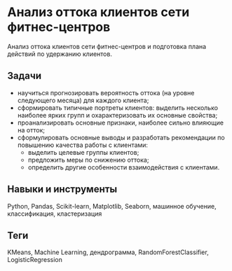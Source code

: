 # Анализ оттока клиентов сети фитнес-центров

Анализ оттока клиентов сети фитнес-центров и подготовка плана действий по удержанию клиентов.

## Задачи
- научиться прогнозировать вероятность оттока (на уровне следующего месяца) для каждого клиента;
- сформировать типичные портреты клиентов: выделить несколько наиболее ярких групп и охарактеризовать их основные свойства;
- проанализировать основные признаки, наиболее сильно влияющие на отток;
- сформулировать основные выводы и разработать рекомендации по повышению качества работы с клиентами:
    - выделить целевые группы клиентов;
    - предложить меры по снижению оттока;
    - определить другие особенности взаимодействия с клиентами.

## Навыки и инструменты
Python, Pandas, Scikit-learn, Matplotlib, Seaborn, машинное обучение, классификация, кластеризация

## Теги
KMeans, Machine Learning, дендрограмма, RandomForestClassifier, LogisticRegression

